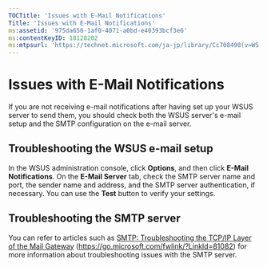```yaml
---
TOCTitle: 'Issues with E-Mail Notifications'
Title: 'Issues with E-Mail Notifications'
ms:assetid: '975da650-1af0-4071-a0bd-e40393bcf3e6'
ms:contentKeyID: 18128202
ms:mtpsurl: 'https://technet.microsoft.com/ja-jp/library/Cc708498(v=WS.10)'
---
```


Issues with E-Mail Notifications
================================

If you are not receiving e-mail notifications after having set up your WSUS server to send them, you should check both the WSUS server's e-mail setup and the SMTP configuration on the e-mail server.

Troubleshooting the WSUS e-mail setup
-------------------------------------

In the WSUS administration console, click **Options**, and then click **E-Mail Notifications**. On the **E-Mail Server** tab, check the SMTP server name and port, the sender name and address, and the SMTP server authentication, if necessary. You can use the **Test** button to verify your settings.

Troubleshooting the SMTP server
-------------------------------

You can refer to articles such as [SMTP: Troubleshooting the TCP/IP Layer of the Mail Gateway](https://go.microsoft.com/fwlink/?linkid=81082) (https://go.microsoft.com/fwlink/?LinkId=81082) for more information about troubleshooting issues with the SMTP server.
